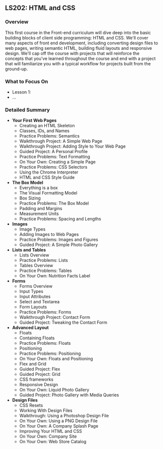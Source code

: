 ## LS202: HTML and CSS



### Overview

This first course in the Front-end curriculum will dive deep into the basic building blocks of client side programming: HTML and CSS. We'll cover many aspects of front end development, including converting design files to web pages, writing semantic HTML, building fluid layouts and responsive design. We'll cap off the course with projects that will reinforce the concepts that you've learned throughout the course and end with a project that will familiarize you with a typical workflow for projects built from the ground-up.

### What to Focus On

* Lesson 1:
* ...



### Detailed Summary

* **Your First Web Pages**
  * Creating an HTML Skeleton
  * Classes, IDs, and Names
  * Practice Problems: Semantics
  * Walkthrough Project: A Simple Web Page
  * Walkthrough Project: Adding Style to Your Web Page
  * Guided Project: A Personal Profile
  * Practice Problems: Text Formatting
  * On Your Own: Creating a Simple Page
  * Practice Problems: CSS Selectors
  * Using the Chrome Interpreter
  * HTML and CSS Style Guide
* **The Box Model**
  * Everything is a box
  * The Visual Formatting Model
  * Box Sizing
  * Practice Problems: The Box Model
  * Padding and Margins
  * Measurement Units
  * Practice Problems: Spacing and Lengths
* **Images**
  * Image Types
  * Adding Images to Web Pages
  * Practice Problems: Images and Figures
  * Guided Project: A Simple Photo Gallery
* **Lists and Tables**
  * Lists Overview
  * Practice Problems: Lists
  * Tables Overview
  * Practice Problems: Tables
  * On Your Own: Nutrition Facts Label
* **Forms**
  * Forms Overview
  * Input Types
  * Input Attributes
  * Select and Textarea
  * Form Layouts
  * Practice Problems: Forms
  * Walkthrough Project: Contact Form
  * Guided Project: Tweaking the Contact Form
* **Advanced Layout**
  * Floats
  * Containing Floats
  * Practice Problems: Floats
  * Positioning
  * Practice Problems: Positioning
  * On Your Own: Floats and Positioning
  * Flex and Grid
  * Guided Project: Flex
  * Guided Project: Grid
  * CSS frameworks
  * Responsive Design
  * On Your Own: Liquid Photo Gallery
  * Guided Project: Photo Gallery with Media Queries
* **Design Files**
  * CSS Resets
  * Working With Design Files
  * Walkthrough: Using a Photoshop Design File
  * On Your Own: Using a PNG Design File
  * On Your Own: A Company Splash Page
  * Improving Your HTML and CSS
  * On Your Own: Company Site
  * On Your Own: Web Store Catalog